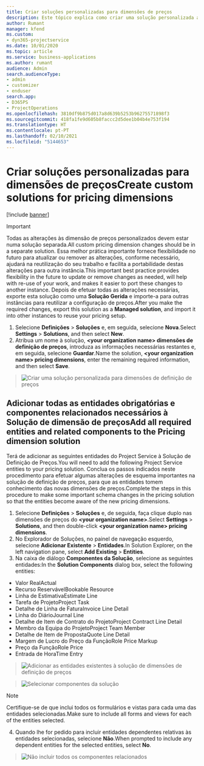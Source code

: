 ```yaml
---
title: Criar soluções personalizadas para dimensões de preços
description: Este tópico explica como criar uma solução personalizada ao criar dimensões de preços personalizados.
author: Rumant
manager: kfend
ms.custom:
- dyn365-projectservice
ms.date: 10/01/2020
ms.topic: article
ms.service: business-applications
ms.author: rumant
audience: Admin
search.audienceType:
- admin
- customizer
- enduser
search.app:
- D365PS
- ProjectOperations
ms.openlocfilehash: 3810df9b875d017a8d639b5253b96275571898f3
ms.sourcegitcommit: 418fa1fe9d605b8faccc2d5dee1b04b4e753f194
ms.translationtype: HT
ms.contentlocale: pt-PT
ms.lasthandoff: 02/10/2021
ms.locfileid: "5144653"
---
```

# <a name="create-custom-solutions-for-pricing-dimensions"></a><span data-ttu-id="47709-103">Criar soluções personalizadas para dimensões de preços</span><span class="sxs-lookup"><span data-stu-id="47709-103">Create custom solutions for pricing dimensions</span></span>

[!include [banner](../includes/psa-now-project-operations.md)]

> [!IMPORTANT]
> <span data-ttu-id="47709-104">Todas as alterações às dimensão de preços personalizados devem estar numa solução separada.</span><span class="sxs-lookup"><span data-stu-id="47709-104">All custom pricing dimension changes should be in a separate solution.</span></span> <span data-ttu-id="47709-105">Essa melhor prática importante fornece flexibilidade no futuro para atualizar ou remover as alterações, conforme necessário, ajudará na reutilização do seu trabalho e facilita a portabilidade destas alterações para outra instância.</span><span class="sxs-lookup"><span data-stu-id="47709-105">This important best practice provides flexibility in the future to update or remove changes as needed, will help with re-use of your work, and makes it easier to port these changes to another instance.</span></span> <span data-ttu-id="47709-106">Depois de efetuar todas as alterações necessárias, exporte esta solução como uma **Solução Gerida** e importe-a para outras instâncias para reutilizar a configuração de preços.</span><span class="sxs-lookup"><span data-stu-id="47709-106">After you make the required changes, export this solution as a **Managed solution**, and import it into other instances to reuse your pricing setup.</span></span>

1. <span data-ttu-id="47709-107">Selecione **Definições** > **Soluções** e, em seguida, selecione **Nova**.</span><span class="sxs-lookup"><span data-stu-id="47709-107">Select **Settings** > **Solutions**, and then select **New**.</span></span> 
2. <span data-ttu-id="47709-108">Atribua um nome à solução, **\<your organization name> dimensões de definição de preços**, introduza as informações necessárias restantes e, em seguida, selecione **Guardar**.</span><span class="sxs-lookup"><span data-stu-id="47709-108">Name the solution, **\<your organization name> pricing dimensions**, enter the remaining required information, and then select **Save**.</span></span>

> ![Criar uma solução personalizada para dimensões de definição de preços](media/Creation-of-custom-pricing-dimension-solution.PNG)
  
## <a name="add-all-required-entities-and-related-components-to-the-pricing-dimension-solution"></a><span data-ttu-id="47709-110">Adicionar todas as entidades obrigatórias e componentes relacionados necessários à Solução de dimensão de preços</span><span class="sxs-lookup"><span data-stu-id="47709-110">Add all required entities and related components to the Pricing dimension solution</span></span>
<span data-ttu-id="47709-111">Terá de adicionar as seguintes entidades do Project Service à Solução de Definição de Preços.</span><span class="sxs-lookup"><span data-stu-id="47709-111">You will need to add the following Project Service entities to your pricing solution.</span></span> <span data-ttu-id="47709-112">Conclua os passos indicados neste procedimento para efetuar algumas alterações de esquema importantes na solução de definição de preços, para que as entidades tomem conhecimento das novas dimensões de preços.</span><span class="sxs-lookup"><span data-stu-id="47709-112">Complete the steps in this procedure to make some important schema changes in the pricing solution so that the entities become aware of the new pricing dimensions.</span></span>

1. <span data-ttu-id="47709-113">Selecione **Definições** > **Soluções** e, de seguida, faça clique duplo nas dimensões de preços do **\<your organization name>**.</span><span class="sxs-lookup"><span data-stu-id="47709-113">Select **Settings** > **Solutions**, and then double-click **\<your organization name> pricing dimensions**.</span></span> 
2. <span data-ttu-id="47709-114">No Explorador de Soluções, no painel de navegação esquerdo, selecione **Adicionar Existente** > **Entidades**.</span><span class="sxs-lookup"><span data-stu-id="47709-114">In Solution Explorer, on the left navigation pane, select **Add Existing** > **Entities**.</span></span>
3. <span data-ttu-id="47709-115">Na caixa de diálogo **Componentes da Solução**, selecione as seguintes entidades:</span><span class="sxs-lookup"><span data-stu-id="47709-115">In the **Solution Components** dialog box, select the following entities:</span></span>

- <span data-ttu-id="47709-116">Valor Real</span><span class="sxs-lookup"><span data-stu-id="47709-116">Actual</span></span>
- <span data-ttu-id="47709-117">Recurso Reservável</span><span class="sxs-lookup"><span data-stu-id="47709-117">Bookable Resource</span></span>
- <span data-ttu-id="47709-118">Linha de Estimativa</span><span class="sxs-lookup"><span data-stu-id="47709-118">Estimate Line</span></span>
- <span data-ttu-id="47709-119">Tarefa de Projeto</span><span class="sxs-lookup"><span data-stu-id="47709-119">Project Task</span></span>
- <span data-ttu-id="47709-120">Detalhe de Linha de Fatura</span><span class="sxs-lookup"><span data-stu-id="47709-120">Invoice Line Detail</span></span>
- <span data-ttu-id="47709-121">Linha do Diário</span><span class="sxs-lookup"><span data-stu-id="47709-121">Journal Line</span></span>
- <span data-ttu-id="47709-122">Detalhe de Item de Contrato do Projeto</span><span class="sxs-lookup"><span data-stu-id="47709-122">Project Contract Line Detail</span></span>
- <span data-ttu-id="47709-123">Membro da Equipa do Projeto</span><span class="sxs-lookup"><span data-stu-id="47709-123">Project Team Member</span></span>
- <span data-ttu-id="47709-124">Detalhe de Item de Proposta</span><span class="sxs-lookup"><span data-stu-id="47709-124">Quote Line Detail</span></span>
- <span data-ttu-id="47709-125">Margem de Lucro do Preço da Função</span><span class="sxs-lookup"><span data-stu-id="47709-125">Role Price Markup</span></span>
- <span data-ttu-id="47709-126">Preço da Função</span><span class="sxs-lookup"><span data-stu-id="47709-126">Role Price</span></span> 
- <span data-ttu-id="47709-127">Entrada de Hora</span><span class="sxs-lookup"><span data-stu-id="47709-127">Time Entry</span></span> 

> ![Adicionar as entidades existentes à solução de dimensões de definição de preços](media/Existing-entities-to-PD-solution.png)

> ![Selecionar componentes da solução](media/Dimension-Components.png)

> [!NOTE]
> <span data-ttu-id="47709-130">Certifique-se de que inclui todos os formulários e vistas para cada uma das entidades selecionadas.</span><span class="sxs-lookup"><span data-stu-id="47709-130">Make sure to include all forms and views for each of the entities selected.</span></span>

4. <span data-ttu-id="47709-131">Quando lhe for pedido para incluir entidades dependentes relativas às entidades selecionadas, selecione **Não**.</span><span class="sxs-lookup"><span data-stu-id="47709-131">When prompted to include any dependent entities for the selected entities, select **No**.</span></span>

> ![Não incluir todos os componentes relacionados](media/Do-not-include-required.png)


